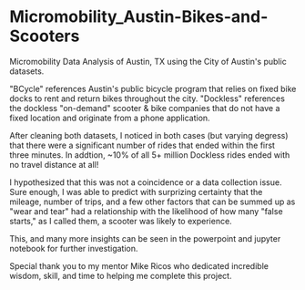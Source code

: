 # Micromobility_Austin-Bikes-and-Scooters
Micromobility Data Analysis of Austin, TX using the City of Austin's public datasets.

"BCycle" references Austin's public bicycle program that relies on fixed bike docks to rent and return bikes throughout the city.
"Dockless" references the dockless "on-demand" scooter & bike companies that do not have a fixed location and originate from 
a phone application.

After cleaning both datasets, I noticed in both cases (but varying degress) that there were a significant number of rides that ended 
within the first three minutes. In addtion, ~10% of all 5+ million Dockless rides ended with no travel distance at all!

I hypothesized that this was not a coincidence or a data collection issue. Sure enough, I was able to predict with surprizing certainty 
that the mileage, number of trips, and a few other factors that can be summed up as "wear and tear" had a relationship with the likelihood
of how many "false starts," as I called them, a scooter was likely to experience.

This, and many more insights can be seen in the powerpoint and jupyter notebook for further investigation.

Special thank you to my mentor Mike Ricos who dedicated incredible wisdom, skill, and time to helping me complete this project.
